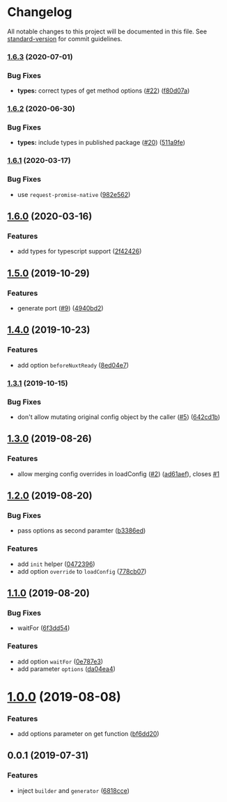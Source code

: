 # Changelog

All notable changes to this project will be documented in this file. See [standard-version](https://github.com/conventional-changelog/standard-version) for commit guidelines.

### [1.6.3](https://github.com/nuxt-community/module-test-utils/compare/v1.6.2...v1.6.3) (2020-07-01)


### Bug Fixes

* **types:** correct types of get method options ([#22](https://github.com/nuxt-community/module-test-utils/issues/22)) ([f80d07a](https://github.com/nuxt-community/module-test-utils/commit/f80d07a98afb9c07f619ec9e1831b697faffc0cd))

### [1.6.2](https://github.com/nuxt-community/module-test-utils/compare/v1.6.1...v1.6.2) (2020-06-30)


### Bug Fixes

* **types:** include types in published package ([#20](https://github.com/nuxt-community/module-test-utils/issues/20)) ([511a9fe](https://github.com/nuxt-community/module-test-utils/commit/511a9fe7fcfee06c69f1cef60e4b1e5eb4d8fd16))

### [1.6.1](https://github.com/nuxt-community/module-test-utils/compare/v1.6.0...v1.6.1) (2020-03-17)


### Bug Fixes

* use `request-promise-native` ([982e562](https://github.com/nuxt-community/module-test-utils/commit/982e562529341f777aae7383ab5f90c31d8eec17))

## [1.6.0](https://github.com/nuxt-community/module-test-utils/compare/v1.5.0...v1.6.0) (2020-03-16)


### Features

* add types for typescript support ([2f42426](https://github.com/nuxt-community/module-test-utils/commit/2f42426))

## [1.5.0](https://github.com/nuxt-community/module-test-utils/compare/v1.4.0...v1.5.0) (2019-10-29)


### Features

* generate port ([#9](https://github.com/nuxt-community/module-test-utils/issues/9)) ([4940bd2](https://github.com/nuxt-community/module-test-utils/commit/4940bd2))

## [1.4.0](https://github.com/nuxt-community/module-test-utils/compare/v1.3.1...v1.4.0) (2019-10-23)


### Features

* add option `beforeNuxtReady` ([8ed04e7](https://github.com/nuxt-community/module-test-utils/commit/8ed04e7))

### [1.3.1](https://github.com/nuxt-community/module-test-utils/compare/v1.3.0...v1.3.1) (2019-10-15)


### Bug Fixes

* don't allow mutating original config object by the caller ([#5](https://github.com/nuxt-community/module-test-utils/issues/5)) ([642cd1b](https://github.com/nuxt-community/module-test-utils/commit/642cd1b))

## [1.3.0](https://github.com/nuxt-community/module-test-utils/compare/v1.2.0...v1.3.0) (2019-08-26)


### Features

* allow merging config overrides in loadConfig ([#2](https://github.com/nuxt-community/module-test-utils/issues/2)) ([ad61aef](https://github.com/nuxt-community/module-test-utils/commit/ad61aef)), closes [#1](https://github.com/nuxt-community/module-test-utils/issues/1)

## [1.2.0](https://github.com/nuxt-community/module-test-utils/compare/v1.1.0...v1.2.0) (2019-08-20)


### Bug Fixes

* pass options as second paramter ([b3386ed](https://github.com/nuxt-community/module-test-utils/commit/b3386ed))


### Features

* add `init` helper ([0472396](https://github.com/nuxt-community/module-test-utils/commit/0472396))
* add option `override` to `loadConfig` ([778cb07](https://github.com/nuxt-community/module-test-utils/commit/778cb07))

## [1.1.0](https://github.com/nuxt-community/module-test-utils/compare/v1.0.0...v1.1.0) (2019-08-20)


### Bug Fixes

* waitFor ([6f3dd54](https://github.com/nuxt-community/module-test-utils/commit/6f3dd54))


### Features

* add option `waitFor` ([0e787e3](https://github.com/nuxt-community/module-test-utils/commit/0e787e3))
* add parameter `options` ([da04ea4](https://github.com/nuxt-community/module-test-utils/commit/da04ea4))

# [1.0.0](https://github.com/nuxt-community/module-test-utils/compare/v0.0.1...v1.0.0) (2019-08-08)


### Features

* add options parameter on get function ([bf6dd20](https://github.com/nuxt-community/module-test-utils/commit/bf6dd20))



## 0.0.1 (2019-07-31)


### Features

* inject `builder` and `generator` ([6818cce](https://github.com/nuxt-community/module-test-utils/commit/6818cce))
